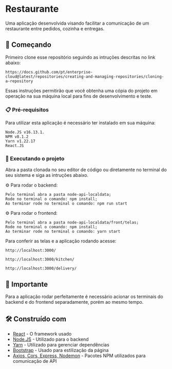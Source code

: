 # Restaurante

Uma aplicação desenvolvida visando facilitar a comunicação de um restaurante entre pedidos, cozinha e entregas.
## 🚀 Começando

Primeiro clone esse repositório seguindo as intruções descritas no link abaixo:
```
https://docs.github.com/pt/enterprise-cloud@latest/repositories/creating-and-managing-repositories/cloning-a-repository
```

Essas instruções permitirão que você obtenha uma cópia do projeto em operação na sua máquina local para fins de desenvolvimento e teste.

### 📋 Pré-requisitos

Para utilizar esta aplicação é necessário ter instalado em sua máquina:

```
Node.JS v16.13.1.
NPM v8.1.2 
Yarn v1.22.17
React.JS
```

### 🔧 Executando o projeto

Abra a pasta clonada no seu editor de código ou diretamente no terminal do seu sistema e siga as intruções abaixo.

⚙️ Para rodar o backend:

```
Pelo terminal abra a pasta node-api-localdata;
Rode no terminal o comando: npm install;
Ao terminar rode no terminal o comando: npm run start
```

⚙️ Para rodar o frontend:

```
Pelo terminal abra a pasta node-api-localdata/front/telas;
Rode no terminal o comando: npm install;
Ao terminar rode no terminal o comando: yarn start
```

Para conferir as telas e a aplicação rodando acesse:

```
http://localhost:3000/
```
```
http://localhost:3000/kitchen/
```
```
http://localhost:3000/delivery/
```
## 📌 Importante

Para a aplicação rodar perfeitamente é necessário acionar os terminais do backend e do frontend separadamente, porém ao mesmo tempo. 

## 🛠️ Construído com

* [React](https://pt-br.reactjs.org/) - O framework usado
* [Node.JS](https://nodejs.org/en/) - Utilizado para o backend
* [Yarn](https://yarnpkg.com/) - Utilizado para gerenciar dependências
* [Bootstrap](https://getbootstrap.com/) - Usado para estilização da página
* [Axios, Cors, Express, Nodemon](https://www.npmjs.com/package/) - Pacotes NPM utilizados para comunicação de API
